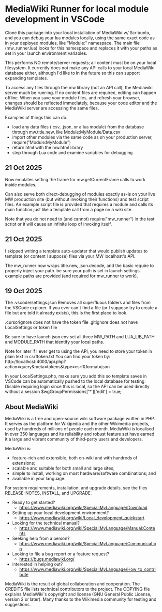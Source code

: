 # MediaWiki Runner for local module development in VSCode

Clone this package into your local installation of MediaWiki w/ Scribunto, and you can debug your lua modules locally, using the same exact code as in your deployed modules, like "Module:" namespace. The main file (mw_runner.lua) looks for this namespace and replaces it with your paths as set in your launch environment variables.

This performs NO remote/server requests; all content must be on your local filesystem. It currently does not make any API calls to your local MediaWiki database either, although I'd like to in the future so this can support expanding templates.

To access any files through the mw library (not an API call), the Mediawiki server much be running. If no content files are required, editing can happen offline. When you save your module files, and refresh your browser, changes should be reflected immediately, because your code editor and the MediaWiki server are accessing the same files.

Examples of things this can do:
* load any data files (.csv, .json, or a lua module) from the database through mw.title.new, like Module:MyModule/Data.csv
* import other modules via the same code as on your production server, require("Module:MyModule")
* return html with the mw.html library
* step through Lua code and examine variables for debugging


## 21 Oct 2025
Now emulates setting the frame for mw.getCurrentFrame calls to work inside modules.

Can also serve both direct-debugging of modules exactly as-is on your live MW production site (but without invoking their functions) and test script files. An example script file is provided that requires a module and calls its main function just like a template call from a page on a wiki site.

Note that you do not need to (and cannot) require("mw_runner") in the test script or it will cause an infinite loop of invoking itself.


## 21 Oct 2025
I skipped writing a template auto-updater that would publish updates to template (or content I suppose) files via your MW localhost's API.

The mw_runner now wraps title.new, json.decode, and the basic require to properly inject your path. be sure your path is set in launch settings. example paths are provided (and required for mw_runner to work).


## 19 Oct 2025
The .vscode/settings.json Removes all superfluous folders and files from the VSCode explorer. If you ever can't find a file (or I suppose try to create a file but are told it already exists), this is the first place to look.

.cursorignore does not have the token file
.gitignore does not have LocalSettings or token file

Be sure to have launch.json env set all three MW_PATH and LUA_LIB_PATH and MODULE_PATH that identify your local paths.

Note for later if I ever get to using the API, you need to store your token in plain text in csrftoken.txt
You can find your token by: http://localhost:4000/api.php?action=query&meta=tokens&type=csrf&format=json

In your LocalSettings.php, make sure you add this so template saves in VSCode can be automatically pushed to the local database for testing:
Disable requiring login since this is local, so the API can be used directly without a session
$wgGroupPermissions['*']['edit'] = true;


## About MediaWiki

MediaWiki is a free and open-source wiki software package written in PHP. It
serves as the platform for Wikipedia and the other Wikimedia projects, used
by hundreds of millions of people each month. MediaWiki is localised in over
350 languages and its reliability and robust feature set have earned it a large
and vibrant community of third-party users and developers.

MediaWiki is:

* feature-rich and extensible, both on-wiki and with hundreds of extensions;
* scalable and suitable for both small and large sites;
* simple to install, working on most hardware/software combinations; and
* available in your language.

For system requirements, installation, and upgrade details, see the files
RELEASE-NOTES, INSTALL, and UPGRADE.

* Ready to get started?
  * https://www.mediawiki.org/wiki/Special:MyLanguage/Download
* Setting up your local development environment?
  * https://www.mediawiki.org/wiki/Local_development_quickstart
* Looking for the technical manual?
  * https://www.mediawiki.org/wiki/Special:MyLanguage/Manual:Contents
* Seeking help from a person?
  * https://www.mediawiki.org/wiki/Special:MyLanguage/Communication
* Looking to file a bug report or a feature request?
  * https://bugs.mediawiki.org/
* Interested in helping out?
  * https://www.mediawiki.org/wiki/Special:MyLanguage/How_to_contribute

MediaWiki is the result of global collaboration and cooperation. The CREDITS
file lists technical contributors to the project. The COPYING file explains
MediaWiki's copyright and license (GNU General Public License, version 2 or
later). Many thanks to the Wikimedia community for testing and suggestions.



